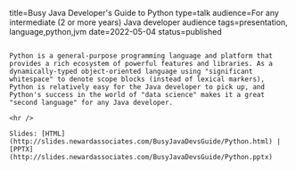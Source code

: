 title=Busy Java Developer's Guide to Python
type=talk
audience=For any intermediate (2 or more years) Java developer audience
tags=presentation, language,python,jvm
date=2022-05-04
status=published
~~~~~~

Python is a general-purpose programming language and platform that provides a rich ecosystem of powerful features and libraries. As a dynamically-typed object-oriented language using "significant whitespace" to denote scope blocks (instead of lexical markers), Python is relatively easy for the Java developer to pick up, and Python's success in the world of "data science" makes it a great "second language" for any Java developer.
    
<hr />

Slides: [HTML](http://slides.newardassociates.com/BusyJavaDevsGuide/Python.html) | [PPTX](http://slides.newardassociates.com/BusyJavaDevsGuide/Python.pptx)
